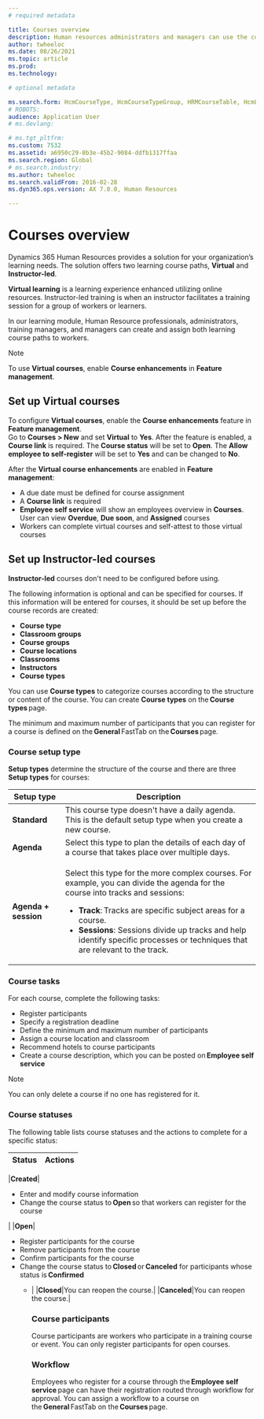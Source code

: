 ```yaml
---
# required metadata

title: Courses overview
description: Human resources administrators and managers can use the courses features to maintain information about courses available to workers.
author: twheeloc
ms.date: 08/26/2021
ms.topic: article
ms.prod: 
ms.technology: 

# optional metadata

ms.search.form: HcmCourseType, HcmCourseTypeGroup, HRMCourseTable, HcmLearningWorkspace
# ROBOTS: 
audience: Application User
# ms.devlang: 

# ms.tgt_pltfrm: 
ms.custom: 7532
ms.assetid: a6950c29-8b3e-45b2-9084-ddfb1317ffaa
ms.search.region: Global
# ms.search.industry: 
ms.author: twheeloc
ms.search.validFrom: 2016-02-28
ms.dyn365.ops.version: AX 7.0.0, Human Resources

---
```


# Courses overview

Dynamics 365 Human Resources provides a solution for your organization’s learning needs. The solution offers two learning course paths, **Virtual** and **Instructor-led**. 

**Virtual learning** is a learning experience enhanced utilizing online resources. Instructor-led training is when an instructor facilitates a training session for a 
group of workers or learners.  

In our learning module, Human Resource professionals, administrators, training managers, and managers can create and assign both learning course paths to workers.  

> [!Note] 
> To use **Virtual courses**, enable **Course enhancements** in **Feature management**.    

## Set up Virtual courses

To configure **Virtual courses**, enable the **Course enhancements** feature in **Feature management**.  
Go to **Courses > New** and set **Virtual** to **Yes**. After the feature is enabled, a **Course link** is required. 
The **Course status** will be set to **Open**. The **Allow employee to self-register** will be set to **Yes** and can be changed to **No**. 

After the **Virtual course enhancements** are enabled in **Feature management**:  
 - A due date must be defined for course assignment
 - A **Course link** is required 
 - **Employee self service** will show an employees overview in **Courses**. User can view **Overdue**, **Due soon**, and **Assigned** courses 
 - Workers can complete virtual courses and self-attest to those virtual courses 


## Set up Instructor-led courses

**Instructor-led** courses don't need to be configured before using.  

The following information is optional and can be specified for courses. If this information will be entered for courses, it should be set up before 
the course records are created: 
 - **Course type**
 - **Classroom groups**
 - **Course groups**
 - **Course locations**
 - **Classrooms**
 - **Instructors**
 - **Course types** 

You can use **Course types** to categorize courses according to the structure or content of the course. You can create **Course types** on the **Course types** page.  

The minimum and maximum number of participants that you can register for a course is defined on the **General** FastTab on the **Courses** page. 

### Course setup type 

**Setup types** determine the structure of the course and there are three **Setup types** for courses: 

|Setup type|Description|
|------|--------|
|**Standard** | This course type doesn't have a daily agenda. This is the default setup type when you create a new course.|
|**Agenda**| Select this type to plan the details of each day of a course that takes place over multiple days.| 
| **Agenda + session**|<p>Select this type for the more complex courses. For example, you can divide the agenda for the course into tracks and sessions:</p><ul><li>**Track**: Tracks are specific subject areas for a course.</li><li>**Sessions**: Sessions divide up tracks and help identify specific processes or techniques that are relevant to the track.</li></ul><p>| 

### Course tasks 
For each course, complete the following tasks: 
 - Register participants
 - Specify a registration deadline
 - Define the minimum and maximum number of participants 
 - Assign a course location and classroom 
 - Recommend hotels to course participants 
 - Create a course description, which you can be posted on **Employee self service** 

>[!NOTE]
> You can only delete a course if no one has registered for it. 
 

### Course statuses 

The following table lists course statuses and the actions to complete for a specific status: 
 
|Status|Actions| 
|------|--------|
 
|**Created**|</p><ul><li>Enter and modify course information</li><li>Change the course status to **Open** so that workers can register for the course</li></ul><p>| 
|**Open**|</p><ul><li>Register participants for the course</li><li>Remove participants from the course</li><li>Confirm participants for the course</li><li>Change the course status to **Closed** or **Canceled** for participants whose status is **Confirmed**</p><ul><li>|
|**Closed**|You can reopen the course.| 
|**Canceled**|You can reopen the course.| 

### Course participants 
Course participants are workers who participate in a training course or event. You can only register participants for open courses.  

### Workflow 

Employees who register for a course through the **Employee self service** page can have their registration routed through workflow for approval. You can assign a 
workflow to a course on the **General** FastTab on the **Courses** page. 

 

